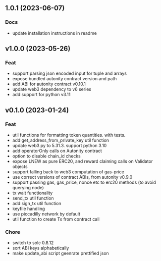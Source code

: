 ## 1.0.1 (2023-06-07)

### Docs

- update installation instructions in readme

## v1.0.0 (2023-05-26)

### Feat

- support parsing json encoded input for tuple and arrays
- expose bundled autonity contract version and path
- add ABI for autonity contract v0.10.1
- update web3 dependency to v6 series
- add support for python v3.11

## v0.1.0 (2023-01-24)

### Feat

- util functions for formatting token quantities.  with tests.
- add get_address_from_private_key util function
- update web3.py to 5.31.3.  support python 3.10
- add operatorOnly calls on Autonity contract
- option to disable chain_id checks
- expose LNEW as pure ERC20, and reward claiming calls on Validator objects
- support falling back to web3 computation of gas-price
- use correct versions of contract ABIs, from autonity v0.9.0
- support passing gas, gas_price, nonce etc to erc20 methods (to avoid querying node)
- tx wait functionality
- send_tx util function
- add sign_tx util function
- keyfile handling
- use piccadilly network by default
- util function to create Tx from contract call

### Chore
- switch to solc 0.8.12
- sort ABI keys alphabetically
- make update_abi script geenrate prettified json
